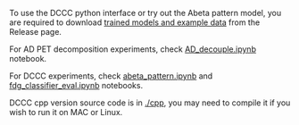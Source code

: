 To use the DCCC python interface or try out the Abeta pattern model, you are required to download [trained models and example data](https://github.com/tctco/Beyond-Centiloid-code/releases/tag/v0.1) from the Release page.

For AD PET decomposition experiments, check [AD_decouple.ipynb](https://github.com/tctco/Beyond-Centiloid-code/blob/main/py/AD_decouple.ipynb) notebook.

For DCCC experiments, check [abeta_pattern.ipynb](https://github.com/tctco/Beyond-Centiloid-code/blob/main/py/abeta_pattern.ipynb) and [fdg_classifier_eval.ipynb](https://github.com/tctco/Beyond-Centiloid-code/blob/main/py/fdg_classifier_eval.ipynb) notebooks.

DCCC cpp version source code is in [./cpp](https://github.com/tctco/Beyond-Centiloid-code/tree/main/cpp), you may need to compile it if you wish to run it on MAC or Linux.
